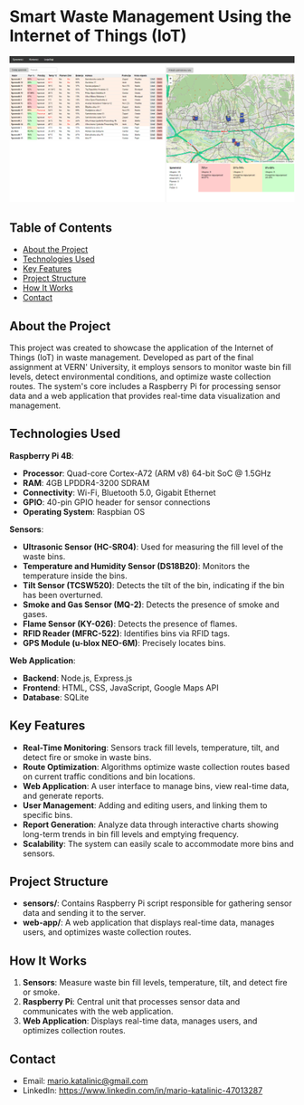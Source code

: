 # Smart Waste Management Using the Internet of Things (IoT)

![Smart Waste Management Dashboard](gallery/4_Web_app_dashboard.png)

## Table of Contents
- [About the Project](#about-the-project)
- [Technologies Used](#technologies-used)
- [Key Features](#key-features)
- [Project Structure](#project-structure)
- [How It Works](#how-it-works)
- [Contact](#contact)

## About the Project
This project was created to showcase the application of the Internet of Things (IoT) in waste management. Developed as part of the final assignment at VERN' University, it employs sensors to monitor waste bin fill levels, detect environmental conditions, and optimize waste collection routes. The system's core includes a Raspberry Pi for processing sensor data and a web application that provides real-time data visualization and management.

## Technologies Used
**Raspberry Pi 4B**:
- **Processor**: Quad-core Cortex-A72 (ARM v8) 64-bit SoC @ 1.5GHz
- **RAM**: 4GB LPDDR4-3200 SDRAM
- **Connectivity**: Wi-Fi, Bluetooth 5.0, Gigabit Ethernet
- **GPIO**: 40-pin GPIO header for sensor connections
- **Operating System**: Raspbian OS
  
**Sensors**:
- **Ultrasonic Sensor (HC-SR04)**: Used for measuring the fill level of the waste bins.
- **Temperature and Humidity Sensor (DS18B20)**: Monitors the temperature inside the bins.
- **Tilt Sensor (TCSW520)**: Detects the tilt of the bin, indicating if the bin has been overturned.
- **Smoke and Gas Sensor (MQ-2)**: Detects the presence of smoke and gases.
- **Flame Sensor (KY-026)**: Detects the presence of flames.
- **RFID Reader (MFRC-522)**: Identifies bins via RFID tags.
- **GPS Module (u-blox NEO-6M)**: Precisely locates bins.
  
**Web Application**:
- **Backend**: Node.js, Express.js
- **Frontend**: HTML, CSS, JavaScript, Google Maps API
- **Database**: SQLite

## Key Features
- **Real-Time Monitoring**: Sensors track fill levels, temperature, tilt, and detect fire or smoke in waste bins.
- **Route Optimization**: Algorithms optimize waste collection routes based on current traffic conditions and bin locations.
- **Web Application**: A user interface to manage bins, view real-time data, and generate reports.
- **User Management**: Adding and editing users, and linking them to specific bins.
- **Report Generation**: Analyze data through interactive charts showing long-term trends in bin fill levels and emptying frequency.
- **Scalability**: The system can easily scale to accommodate more bins and sensors.

## Project Structure
- **sensors/**: Contains Raspberry Pi script responsible for gathering sensor data and sending it to the server.
- **web-app/**: A web application that displays real-time data, manages users, and optimizes waste collection routes.

## How It Works
1. **Sensors**: Measure waste bin fill levels, temperature, tilt, and detect fire or smoke.
2. **Raspberry Pi**: Central unit that processes sensor data and communicates with the web application.
3. **Web Application**: Displays real-time data, manages users, and optimizes collection routes.

## Contact
- Email: mario.katalinic@gmail.com
- LinkedIn: https://www.linkedin.com/in/mario-katalinic-47013287
